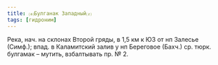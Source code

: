 ```yaml
---
title: ⒜Булганак Западный⒵
tags: [гидроним]
---
```


Река, нач. на склонах Второй гряды, в 1,5 км к ЮЗ от нп Залесье (Симф.); впад. в
Каламитский залив у нп Береговое (Бахч.) ср. тюрк. булгамак – мутить,
взбалтывать пр. № 2.
